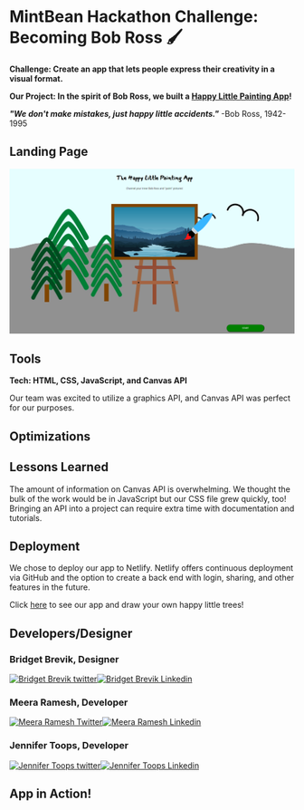 # MintBean Hackathon Challenge: Becoming Bob Ross :paintbrush:
**Challenge: Create an app that lets people express their creativity in a visual format.**

**Our Project: In the spirit of Bob Ross, we built a [Happy Little Painting App](https://happy-little-painting-app.netlify.app)!**

***"We don't make mistakes, just happy little accidents."*** -Bob Ross, 1942-1995
## Landing Page
![Landing page](landingPage.png)
## Tools
**Tech: HTML, CSS, JavaScript, and Canvas API**

Our team was excited to utilize a graphics API, and Canvas API was perfect for our purposes.
## Optimizations

## Lessons Learned
The amount of information on Canvas API is overwhelming. We thought the bulk of the work would be in JavaScript but our CSS file grew quickly, too! Bringing an API into a project can require extra time with documentation and tutorials. 
## Deployment
We chose to deploy our app to Netlify. Netlify offers continuous deployment via GitHub and the option to create a back end with login, sharing, and other features in the future. 

Click [here](https://happy-little-painting-app.netlify.app) to see our app and draw your own happy little trees!
## Developers/Designer
### Bridget Brevik, Designer
 <a href="https://twitter.com/theDevBee" target="blank"><img src="https://img.shields.io/twitter/follow/theDevBee?logo=twitter&style=for-the-badge" alt="Bridget Brevik twitter" /></a><a href="https://linkedin.com/in/bridgetb/" target="blank"><img src="https://cdn.jsdelivr.net/npm/simple-icons@3.0.1/icons/linkedin.svg" background-color="blue" alt="Bridget Brevik Linkedin" height="30" width="40" /></a>
### Meera Ramesh, Developer
 <a href="https://twitter.com/Meerarams" target="blank"><img src="https://img.shields.io/twitter/follow/Meerarams?logo=twitter&style=for-the-badge" alt="Meera Ramesh Twitter" /></a><a href="https://www.linkedin.com/in/meeraramesh/" target="blank"><img src="https://cdn.jsdelivr.net/npm/simple-icons@3.0.1/icons/linkedin.svg" background-color="blue" alt="Meera Ramesh Linkedin" height="30" width="40" /></a>

### Jennifer Toops, Developer

 <a href="https://twitter.com/jennifertoops" target="blank"><img src="https://img.shields.io/twitter/follow/jennifertoops?logo=twitter&style=for-the-badge" alt="Jennifer Toops twitter"/></a><a href="https://linkedin.com/in/jennifertoops" target="blank"><img src="https://cdn.jsdelivr.net/npm/simple-icons@3.0.1/icons/linkedin.svg" background-color="blue" alt="Jennifer Toops Linkedin" height="30" width="40" /></a>


## App in Action!


